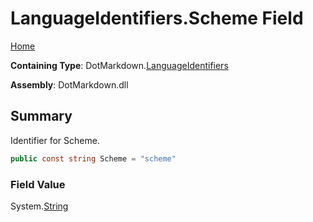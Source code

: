 <a name="_top"></a>

# LanguageIdentifiers\.Scheme Field

[Home](../../../README.md#_top)

**Containing Type**: DotMarkdown\.[LanguageIdentifiers](../README.md#_top)

**Assembly**: DotMarkdown\.dll

## Summary

Identifier for Scheme\.

```csharp
public const string Scheme = "scheme"
```

### Field Value

System\.[String](https://docs.microsoft.com/en-us/dotnet/api/system.string)

